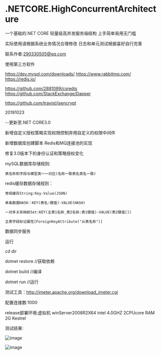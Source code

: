 # .NETCORE.HighConcurrentArchitecture

一个基础的.NET CORE 轻量级高并发服务端结构
上手简单易用无门槛

实际使用请根据系统业务情况合理修改 日志和单元测试根据喜好自行完善

联系作者:290330505@qq.com

使用第三方软件

https://dev.mysql.com/downloads/
https://www.rabbitmq.com/
https://redis.io/

https://github.com/2881099/csredis
https://github.com/StackExchange/Dapper

https://github.com/travist/jsencrypt



20191023

--更新至.NET CORE3.0 

新增自定义授权策略实现权限控制弃用自定义的权限中间件

新增数据库创建脚本 Redis和MQ连接池的实现

修复3.0版本下的身份认证和策略授权变化

mySQL数据库存储规则:

    表名称和字段与模型类一一对应(名称一致表名类名一致)
    
redis缓存数据存储规则：

    常规缓存String:Key-Value(JSON)

    单条数据HASH：KEY(表名:键值)-VALUE(HASH)

    一对多关系映射Set:KEY(主表1名称_表2名称:表1键值)-VALUE(表2键值[]) 
    
    主表字段标记属性[ForeignKeyAttribute("从表名称")]

数据同步服务



运行

cd dir

dotnet restore  //获取依赖

dotnet build    //编译  

dotnet run      //运行

测试工具：http://jmeter.apache.org/download_jmeter.cgi

配置连接数:1000

release部署环境:虚拟机 winServer2008R2X64 intel 4.0GHZ 2CPUcore RAM 2G Kestrel

测试结果:

![image](https://github.com/luoyuzhao/.NETCORE.HighConcurrentArchitecture/blob/master/test.jpg?raw=true)


![image](https://github.com/luoyuzhao/.NETCORE.HighConcurrentArchitecture/blob/master/Screenshot.jpg?raw=true)
 




